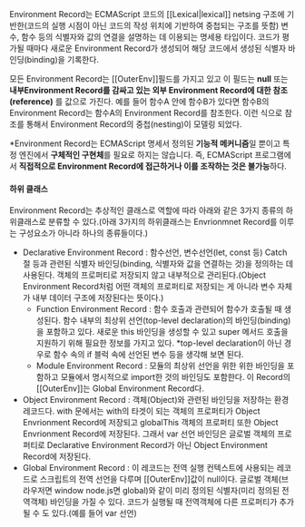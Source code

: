 Environment Record는 ECMAScript 코드의 [[Lexical|lexical]] netsing 구조에 기반한(코드의 실행 시점이 아닌 코드의 작성 위치에 기반하여 중첩되는 구조를 뜻함) 변수, 함수 등의 식별자와 값의 연결을 설명하는 데 이용되는 명세용 타입이다.
코드가 평가될 때마다 새로운 Environment Record가 생성되어 해당 코드에서 생성된 식별자 바인딩(binding)을 기록한다.

모든 Environment Record는 \[\[OuterEnv]]필드를 가지고 있고 이 필드는 **null** 또는 **내부Environment Record를 감싸고 있는 외부 Environment Record에 대한 참조(reference)** 를 값으로 가진다. 예를 들어 함수A 안에 함수B가 있다면 함수B의 Environment Record는 함수A의 Environment Record를 참조한다. 이런 식으로 참조를 통해서 Environment Record의 중첩(nesting)이 모델링 되었다.

\*Environment Record는 ECMAScript 명세서 정의된 **기능적 메커니즘**일 뿐이고 특정 엔진에서 **구체적인 구현체**를 필요로 하지는 않습니다. 즉, ECMAScript 프로그램에서 **직접적으로 Environment Record에 접근하거나 이를 조작하는 것은 불가능**하다.

#### 하위 클래스
Environment Record는 추상적인 클래스로 역할에 따라 아래와 같은 3가지 종류의 하위클래스로 분류할 수 있다.(아래 3가지의 하위클래스는 Envrionmnet Record를 이루는 구성요소가 아니라 하나의 종류들이다.)
- Declarative Environment Record : 함수선언, 변수선언(let, const 등) Catch 절 등과 관련된 식별자 바인딩(binding, 식별자와 값을 연결하는 것)을 정의하는 데 사용된다. 객체의 프로퍼티로 저장되지 않고 내부적으로 관리된다.(Object Environment Record처럼 어떤 객체의 프로퍼티로 저장되는 게 아니라 변수 자체가 내부 데이터 구조에 저장된다는 뜻이다.)
    - Function Environment Record : 함수 호출과 관련되어 함수가 호출될 때 생성된다. 함수 내부의 최상위 선언(top-level declaration)의 바인딩(binding)을 포함하고 있다. 새로운 this 바인딩을 생성할 수 있고 super 메서드 호출을 지원하기 위해 필요한 정보를 가지고 있다.
      \*top-level declaration이 아닌 경우로 함수 속의 if 블럭 속에 선언된 변수 등을 생각해 보면 된다.
    - Module Environment Record : 모듈의 최상위 선언을 위한 위한 바인딩을 포함하고 모듈에서 명시적으로  import한 것의 바인딩도 포함한다. 이 Record의 \[\[OuterEnv]]는 Global Environment Record다.
- Object Environment Record : 객체(Object)와 관련된 바인딩을 저장하는 환경레코드다. with 문에서는 with의 타겟이 되는 객체의 프로퍼티가 Object Envrionment Record에 저장되고 globalThis 객체의 프로퍼티 또한 Object Envrionment Record에 저장된다. 그래서 var 선언 바인딩은 글로벌 객체의 프로퍼티로 Declarative Environment Record가 아닌 Object Environment Record에 저장된다.
- Global Environment Record : 이 레코드는 전역 실행 컨텍스트에 사용되는 레코드로 스크립트의 전역 선언을 다루며 \[\[OuterEnv]]값이 null이다. 글로벌 객체(브라우저면 window node.js면 global)와 같이 미리 정의된 식별자(미리 정의된 전역객체) 바인딩을 가질 수 있다. 코드가 실행될 때 전역객체에 다른 프로퍼티가 추가 될 수 도 있다.(예를 들어 var 선언)
